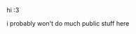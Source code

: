 hi :3

i probably won't do much public stuff here

<!---
Lucaswatt/Lucaswatt is a ✨ special ✨ repository because its `README.md` (this file) appears on your GitHub profile.
You can click the Preview link to take a look at your changes.
--->
